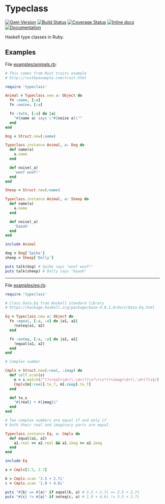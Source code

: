 Typeclass
=========

[![Gem Version](https://badge.fury.io/rb/typeclass.svg)](http://badge.fury.io/rb/typeclass)
[![Build Status](https://travis-ci.org/braiden-vasco/typeclass.rb.svg)](https://travis-ci.org/braiden-vasco/typeclass.rb)
[![Coverage Status](https://coveralls.io/repos/braiden-vasco/typeclass.rb/badge.svg)](https://coveralls.io/r/braiden-vasco/typeclass.rb)
[![Inline docs](http://inch-ci.org/github/braiden-vasco/typeclass.rb.svg?branch=master)](http://inch-ci.org/github/braiden-vasco/typeclass.rb)
[![Documentation](https://img.shields.io/badge/read_docs-rubydoc.info-brightgreen.svg)](http://www.rubydoc.info/gems/typeclass)

Haskell type classes in Ruby.

Examples
--------

File [examples/animals.rb](examples/animals.rb):

```ruby
# This comes from Rust traits example
# http://rustbyexample.com/trait.html

require 'typeclass'

Animal = Typeclass.new a: Object do
  fn :name, [:a]
  fn :noise, [:a]

  fn :talk, [:a] do |a|
    "#{name a} says \"#{noise a}\""
  end
end

Dog = Struct.new(:name)

Typeclass.instance Animal, a: Dog do
  def name(a)
    a.name
  end

  def noise(_a)
    'woof woof!'
  end
end

Sheep = Struct.new(:name)

Typeclass.instance Animal, a: Sheep do
  def name(a)
    a.name
  end

  def noise(_a)
    'baaah'
  end
end

include Animal

dog = Dog['Spike']
sheep = Sheep['Dolly']

puts talk(dog) # Spike says "woof woof!"
puts talk(sheep) # Dolly says "baaah"
```

-----

File [examples/eq.rb](examples/eq.rb):

```ruby
require 'typeclass'

# Class Data.Eq from Haskell standard library
# https://hackage.haskell.org/package/base-4.8.1.0/docs/Data-Eq.html

Eq = Typeclass.new a: Object do
  fn :equal, [:a, :a] do |a1, a2|
    !noteq(a1, a2)
  end

  fn :noteq, [:a, :a] do |a1, a2|
    !equal(a1, a2)
  end
end

# Complex number

Cmplx = Struct.new(:real, :imag) do
  def self.scan(s)
    m = s.match(/^(?<real>\d+(\.\d+)?)\s*\+\s*(?<imag>\d+(\.\d+)?)i$/)
    Cmplx[m[:real].to_f, m[:imag].to_f]
  end

  def to_s
    "#{real} + #{imag}i"
  end
end

# Two complex numbers are equal if and only if
# both their real and imaginary parts are equal.

Typeclass.instance Eq, a: Cmplx do
  def equal(a1, a2)
    a1.real == a2.real && a1.imag == a2.imag
  end
end

include Eq

a = Cmplx[3.5, 2.7]

b = Cmplx.scan '3.5 + 2.7i'
c = Cmplx.scan '1.9 + 4.6i'

puts "#{b} == #{a}" if equal(b, a) # 3.5 + 2.7i == 3.5 + 2.7i
puts "#{c} != #{a}" if noteq(c, a) # 1.9 + 4.6i != 3.5 + 2.7i
```
